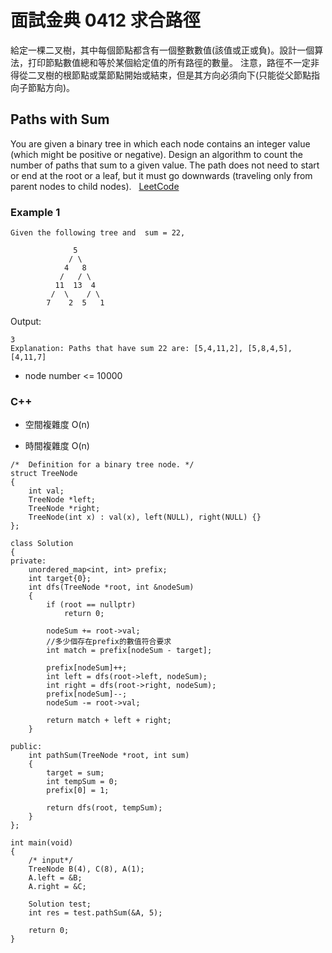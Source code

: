 # 面試金典 0412 求合路徑

給定一棵二叉樹，其中每個節點都含有一個整數數值(該值或正或負)。設計一個算法，打印節點數值總和等於某個給定值的所有路徑的數量。
注意，路徑不一定非得從二叉樹的根節點或葉節點開始或結束，但是其方向必須向下(只能從父節點指向子節點方向)。

## Paths with Sum

You are given a binary tree in which each node contains an integer value (which might be positive or negative). 
Design an algorithm to count the number of paths that sum to a given value. 
The path does not need to start or end at the root or a leaf, but it must go downwards (traveling only from parent nodes to child nodes).
 
[LeetCode](https://leetcode-cn.com/problems/paths-with-sum-lcci/)

### Example 1
```
Given the following tree and  sum = 22,

              5
             / \
            4   8
           /   / \
          11  13  4
         /  \    / \
        7    2  5   1
```

Output:
```
3
Explanation: Paths that have sum 22 are: [5,4,11,2], [5,8,4,5], [4,11,7]
```
* node number <= 10000

### C++ 

* 空間複雜度 O(n)

* 時間複雜度 O(n)

```
/*  Definition for a binary tree node. */
struct TreeNode
{
    int val;
    TreeNode *left;
    TreeNode *right;
    TreeNode(int x) : val(x), left(NULL), right(NULL) {}
};

class Solution
{
private:
    unordered_map<int, int> prefix;
    int target{0};
    int dfs(TreeNode *root, int &nodeSum)
    {
        if (root == nullptr)
            return 0;

        nodeSum += root->val;
        //多少個存在prefix的數值符合要求
        int match = prefix[nodeSum - target];

        prefix[nodeSum]++;       
        int left = dfs(root->left, nodeSum);
        int right = dfs(root->right, nodeSum);
        prefix[nodeSum]--;
        nodeSum -= root->val;

        return match + left + right;
    }

public:
    int pathSum(TreeNode *root, int sum)
    {
        target = sum;
        int tempSum = 0;
        prefix[0] = 1;

        return dfs(root, tempSum);
    }
};

int main(void)
{
    /* input*/
    TreeNode B(4), C(8), A(1);
    A.left = &B;
    A.right = &C;

    Solution test;
    int res = test.pathSum(&A, 5);

    return 0;
}
```
